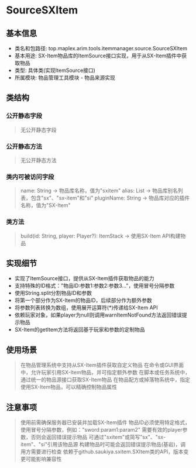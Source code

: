 # SourceSXItem

## 基本信息
- 类名和包路径: top.maplex.arim.tools.itemmanager.source.SourceSXItem
- 基本用途: SX-Item物品库的ItemSource接口实现，用于从SX-Item插件中获取物品
- 类型: 具体类(实现ItemSource接口)
- 所属模块: 物品管理工具模块 - 物品来源实现

## 类结构

### 公开静态字段
> 无公开静态字段

### 公开静态方法
> 无公开静态方法

### 类内可被访问字段
> name: String -> 物品库名称，值为"sxitem"
> alias: List<String> -> 物品库别名列表，包含"sx"、"sx-item"和"si"
> pluginName: String -> 物品库对应的插件名称，值为"SX-Item"

### 类方法
> build(id: String, player: Player?): ItemStack -> 使用SX-Item API构建物品

## 实现细节
- 实现了ItemSource接口，提供从SX-Item插件获取物品的能力
- 支持特殊的ID格式："物品ID:参数1:参数2:参数3..."，使用冒号分隔参数
- 使用String.split分割物品ID和参数
- 将第一个部分作为SX-Item的物品ID，后续部分作为额外参数
- 将参数列表转换为数组，使用展开运算符(*)传递给SX-Item API
- 依赖玩家对象，如果player为null则调用warnItemNotFound方法返回错误提示物品
- SX-Item的getItem方法将返回基于玩家和参数的定制物品

## 使用场景
> 在物品管理系统中支持从SX-Item插件获取自定义物品
> 在命令或GUI界面中，允许玩家引用SX-Item物品，并可指定额外参数
> 在脚本或任务系统中，通过统一的物品源接口获取SX-Item物品
> 在物品配方或掉落物系统中，指定使用SX-Item物品，可以精确控制物品属性

## 注意事项
> 使用前需确保服务器已安装并加载SX-Item插件
> 物品ID必须使用特定格式，使用冒号分隔参数，例如："sword:param1:param2"
> 需要有效的player参数，否则会返回错误提示物品
> 可通过"sxitem"或简写"sx"、"sx-item"、"si"引用该物品源
> 构建物品时可能会返回错误提示物品(基岩)，调用方需要进行检查
> 依赖于github.saukiya.sxitem.SXItem类的API，版本变更可能影响兼容性
